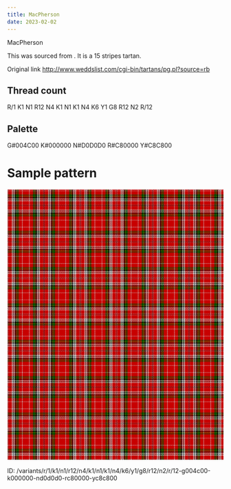 ```yaml
---
title: MacPherson
date: 2023-02-02
---
```

MacPherson

This was sourced from <no value>.  It is a 15 stripes tartan.

Original link http://www.weddslist.com/cgi-bin/tartans/pg.pl?source=rb

## Thread count
R/1 K1 N1 R12 N4 K1 N1 K1 N4 K6 Y1 G8 R12 N2 R/12

## Palette
G#004C00 K#000000 N#D0D0D0 R#C80000 Y#C8C800

# Sample pattern

![Tartan detail](tartan.png "R/1 K1 N1 R12 N4 K1 N1 K1 N4 K6 Y1 G8 R12 N2 R/12 tartan")

ID: /variants/r/1/k1/n1/r12/n4/k1/n1/k1/n4/k6/y1/g8/r12/n2/r/12-g004c00-k000000-nd0d0d0-rc80000-yc8c800
